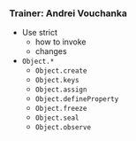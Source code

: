### Trainer: Andrei Vouchanka

* Use strict
  * how to invoke
  * changes
* `Object.*`
  * `Object.create`
  * `Object.keys`
  * `Object.assign`
  * `Object.defineProperty`
  * `Object.freeze`
  * `Object.seal`
  * `Object.observe`
